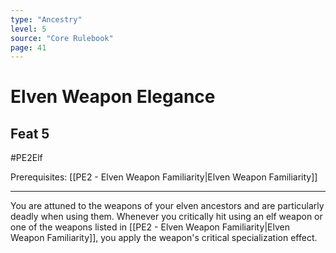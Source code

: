 ```yaml
---
type: "Ancestry"
level: 5
source: "Core Rulebook"
page: 41
---
```

# Elven Weapon Elegance
## Feat 5
#PE2Elf

Prerequisites: [[PE2 - Elven Weapon Familiarity|Elven Weapon Familiarity]]

----
You are attuned to the weapons of your elven ancestors and are particularly deadly when using them. Whenever you critically hit using an elf weapon or one of the weapons listed in [[PE2 - Elven Weapon Familiarity|Elven Weapon Familiarity]], you apply the weapon's critical specialization effect.